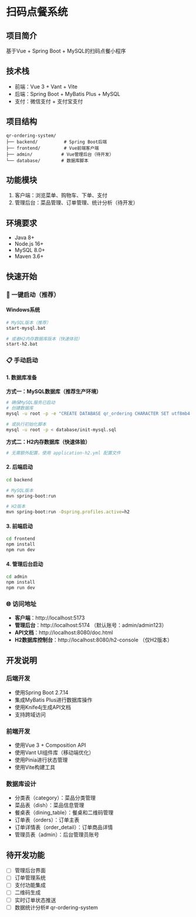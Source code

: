 # 扫码点餐系统

## 项目简介
基于Vue + Spring Boot + MySQL的扫码点餐小程序

## 技术栈
- 前端：Vue 3 + Vant + Vite
- 后端：Spring Boot + MyBatis Plus + MySQL
- 支付：微信支付 + 支付宝支付

## 项目结构
```
qr-ordering-system/
├── backend/          # Spring Boot后端
├── frontend/         # Vue前端客户端
├── admin/           # Vue管理后台（待开发）
└── database/        # 数据库脚本
```

## 功能模块
1. 客户端：浏览菜单、购物车、下单、支付
2. 管理后台：菜品管理、订单管理、统计分析（待开发）

## 环境要求
- Java 8+
- Node.js 16+
- MySQL 8.0+
- Maven 3.6+

## 快速开始

### 🚀 一键启动（推荐）

#### Windows系统
```bash
# MySQL版本（推荐）
start-mysql.bat

# 或者H2内存数据库版本（快速体验）
start-h2.bat
```

### 📋 手动启动

#### 1. 数据库准备

**方式一：MySQL数据库（推荐生产环境）**
```bash
# 确保MySQL服务已启动
# 创建数据库
mysql -u root -p -e "CREATE DATABASE qr_ordering CHARACTER SET utf8mb4 COLLATE utf8mb4_unicode_ci;"

# 或执行初始化脚本
mysql -u root -p < database/init-mysql.sql
```

**方式二：H2内存数据库（快速体验）**
```bash
# 无需额外配置，使用 application-h2.yml 配置文件
```

#### 2. 后端启动
```bash
cd backend

# MySQL版本
mvn spring-boot:run

# H2版本
mvn spring-boot:run -Dspring.profiles.active=h2
```

#### 3. 前端启动
```bash
cd frontend
npm install
npm run dev
```

#### 4. 管理后台启动
```bash
cd admin
npm install  
npm run dev
```

### 🌐 访问地址
- **客户端**：http://localhost:5173
- **管理后台**：http://localhost:5174 （默认账号：admin/admin123）
- **API文档**：http://localhost:8080/doc.html
- **H2数据库控制台**：http://localhost:8080/h2-console （仅H2版本）

## 开发说明

### 后端开发
- 使用Spring Boot 2.7.14
- 集成MyBatis Plus进行数据库操作
- 使用Knife4j生成API文档
- 支持跨域访问

### 前端开发
- 使用Vue 3 + Composition API
- 使用Vant UI组件库（移动端优化）
- 使用Pinia进行状态管理
- 使用Vite构建工具

### 数据库设计
- 分类表（category）：菜品分类管理
- 菜品表（dish）：菜品信息管理  
- 餐桌表（dining_table）：餐桌和二维码管理
- 订单表（orders）：订单主表
- 订单详情表（order_detail）：订单商品详情
- 管理员表（admin）：后台管理员账号

## 待开发功能
- [ ] 管理后台界面
- [ ] 订单管理系统
- [ ] 支付功能集成
- [ ] 二维码生成
- [ ] 实时订单状态推送
- [ ] 数据统计分析#   q r - o r d e r i n g - s y s t e m  
 